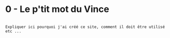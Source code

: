 # 0 - Le p'tit mot du Vince

```{note}

Expliquer ici pourquoi j'ai créé ce site, comment il doit être utilisé etc ...

```